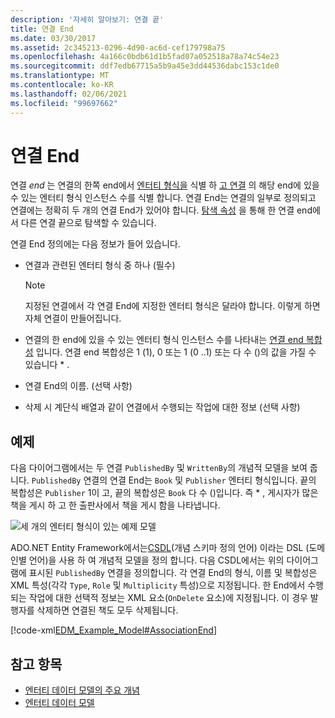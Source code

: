 ```yaml
---
description: '자세히 알아보기: 연결 끝'
title: 연결 End
ms.date: 03/30/2017
ms.assetid: 2c345213-0296-4d90-ac6d-cef179798a75
ms.openlocfilehash: 4a166c0bdb61d1b5fad07a052518a78a74c54e23
ms.sourcegitcommit: ddf7edb67715a5b9a45e3dd44536dabc153c1de0
ms.translationtype: MT
ms.contentlocale: ko-KR
ms.lasthandoff: 02/06/2021
ms.locfileid: "99697662"
---
```

# <a name="association-end"></a>연결 End

연결 *end* 는 연결의 한쪽 end에서 [엔터티 형식을](entity-type.md) 식별 하 [고 연결](association-type.md) 의 해당 end에 있을 수 있는 엔터티 형식 인스턴스 수를 식별 합니다. 연결 End는 연결의 일부로 정의되고 연결에는 정확히 두 개의 연결 End가 있어야 합니다. [탐색 속성](navigation-property.md) 을 통해 한 연결 end에서 다른 연결 끝으로 탐색할 수 있습니다.  
  
 연결 End 정의에는 다음 정보가 들어 있습니다.  
  
- 연결과 관련된 엔터티 형식 중 하나 (필수)  
  
    > [!NOTE]
    > 지정된 연결에서 각 연결 End에 지정한 엔터티 형식은 달라야 합니다. 이렇게 하면 자체 연결이 만들어집니다.  
  
- 연결의 한 end에 있을 수 있는 엔터티 형식 인스턴스 수를 나타내는 [연결 end 복합성](association-end-multiplicity.md) 입니다. 연결 end 복합성은 1 (1), 0 또는 1 (0 ..1) 또는 다 수 ()의 값을 가질 수 있습니다 \* .  
  
- 연결 End의 이름. (선택 사항)  
  
- 삭제 시 계단식 배열과 같이 연결에서 수행되는 작업에 대한 정보 (선택 사항)  
  
## <a name="example"></a>예제  

 다음 다이어그램에서는 두 연결 `PublishedBy` 및 `WrittenBy`의 개념적 모델을 보여 줍니다. `PublishedBy` 연결의 연결 End는 `Book` 및 `Publisher` 엔터티 형식입니다. 끝의 복합성은 `Publisher` 1이 고, 끝의 복합성은 `Book` 다 수 ()입니다. 즉 \* , 게시자가 많은 책을 게시 하 고 한 출판사에서 책을 게시 함을 나타냅니다.  
  
 ![세 개의 엔터티 형식이 있는 예제 모델](./media/association-end/example-model-three-entity-types.gif)  
  
 ADO.NET Entity Framework에서는[CSDL](/ef/ef6/modeling/designer/advanced/edmx/csdl-spec)(개념 스키마 정의 언어) 이라는 DSL (도메인별 언어)을 사용 하 여 개념적 모델을 정의 합니다. 다음 CSDL에서는 위의 다이어그램에 표시된 `PublishedBy` 연결을 정의합니다. 각 연결 End의 형식, 이름 및 복합성은 XML 특성(각각 `Type`, `Role` 및 `Multiplicity` 특성)으로 지정됩니다. 한 End에서 수행되는 작업에 대한 선택적 정보는 XML 요소(`OnDelete` 요소)에 지정됩니다. 이 경우 발행자를 삭제하면 연결된 책도 모두 삭제됩니다.  
  
 [!code-xml[EDM_Example_Model#AssociationEnd](../../../../samples/snippets/xml/VS_Snippets_Data/edm_example_model/xml/books3.edmx#associationend)]  
  
## <a name="see-also"></a>참고 항목

- [엔터티 데이터 모델의 주요 개념](entity-data-model-key-concepts.md)
- [엔터티 데이터 모델](entity-data-model.md)

